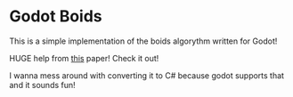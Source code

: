 # Godot Boids

This is a simple implementation of the boids algorythm written for Godot!

HUGE help from [this](https://vanhunteradams.com/Pico/Animal_Movement/Boids-algorithm.html#Separation) paper! Check it out!

I wanna mess around with converting it to C# because godot supports that and it sounds fun!
